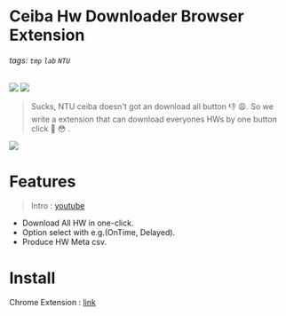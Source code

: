 # Ceiba Hw Downloader Browser Extension
###### tags: `tmp` `lab` `NTU`

![](https://img.shields.io/static/v1?label=Version&message=1.0.0&color=green)
![](https://img.shields.io/static/v1?label=Updated&message=Jul.23.2021&color=green)

> Sucks, NTU ceiba doesn't got an download all button 👎 😩. 
> So we write a extension that can download everyones HWs by one button click 💪 😳 .

![](https://i.imgur.com/GudjaoU.png)

# Features
> Intro : [youtube]()
* Download All HW in one-click.
* Option select with e.g.(OnTime, Delayed).
* Produce HW Meta csv.

# Install
Chrome Extension : [link]()
